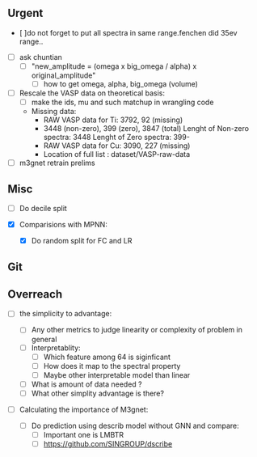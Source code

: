 ## Urgent
- [ ]do not forget to put all spectra in same range.fenchen did 35ev range..
- [ ] ask chuntian
  - [ ] "new_amplitude = (omega x big_omega / alpha) x original_amplitude"
    - [ ] how to get omega, alpha, big_omega (volume)
- [ ] Rescale the VASP data on theoretical basis:
    - [ ] make the ids, mu and such matchup in wrangling code
    - Missing data:
      - RAW VASP data for Ti: 3792, 92 (missing)
      - 3448 (non-zero), 399 (zero),  3847 (total)
Lenght of Non-zero spectra: 3448
Lenght of Zero spectra: 399- 
      - RAW VASP data for Cu: 3090, 227 (missing)
      - Location of full list : dataset/VASP-raw-data
- [ ] m3gnet retrain prelims

## Misc

- [ ] Do decile split

- [x] Comparisions with MPNN:

  - [x] Do random split for FC and LR

## Git

## Overreach

- [ ] the simplicity to advantage:

  - [ ] Any other metrics to judge linearity or complexity of problem in general
  - [ ] Interpretablity:
    - [ ] Which feature among 64 is siginficant
    - [ ] How does it map to the spectral property
    - [ ] Maybe other interpretable model than linear
  - [ ] What is amount of data needed ?
  - [ ] What other simplity advantage is there?

- [ ] Calculating the importance of M3gnet:
  - [ ] Do prediction using describ model without GNN and compare:
    - [ ] Important one is LMBTR
    - [ ] https://github.com/SINGROUP/dscribe
